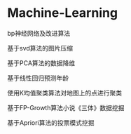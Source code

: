 # Machine-Learning
bp神经网络及改进算法

基于svd算法的图片压缩

基于PCA算法的数据降维

基于线性回归预测年龄

使用K均值聚类算法对地图上的点进行聚类

基于FP-Growth算法小说《三体》数据挖掘

基于Apriori算法的投票模式挖掘
